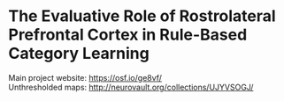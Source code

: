 # The Evaluative Role of Rostrolateral Prefrontal Cortex in Rule-Based Category Learning
Main project website: https://osf.io/ge8vf/  
Unthresholded maps: http://neurovault.org/collections/UJYVSOGJ/
